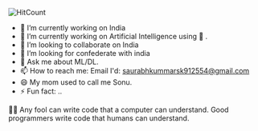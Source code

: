 
![HitCount](http://hits.dwyl.com/saurabhkumarsaurabhkumar/saurabhkumarsaurabhkumar.svg)

- 🔭 I’m currently working on India
- 🌱 I’m currently working on Artificial Intelligence using 🐍 .
- 👯 I’m looking to collaborate on India
- 🤔 I’m looking for confederate with india 
- 💬 Ask me about ML/DL.
- 📫 How to reach me: Email I'd: saurabhkummarsk912554@gmail.com
- 😄 My mom used to call me Sonu.
- ⚡ Fun fact: ..



👨‍💻 Any fool can write code that a computer can understand. Good programmers write code that humans can understand.
